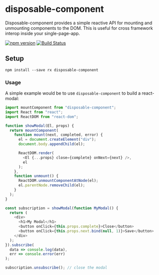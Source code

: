 # disposable-component
Disposable-component provides a simple reactive API for mounting and
unmounting components to the DOM. This is useful for cross framework
interop inside your single-page-app.

[![npm version](https://img.shields.io/npm/v/disposable-component.svg?style=flat-square)](https://www.npmjs.org/package/disposable-component)
[![Build Status](https://img.shields.io/travis/CanopyTax/disposable-component.svg?style=flat-square)](https://travis-ci.org/CanopyTax/disposable-component)

## Setup

```
npm install --save rx disposable-component
```

### Usage
A simple example would be to use `disposable-component` to build a
react-modal:

```js
import mountComponent from "disposable-component";
import React from "react";
import ReactDOM from "react-dom";

function showModal(El, props) {
  return mountComponent(
    function mount(next, completed, error) {
      el = document.createElement("div");
      document.body.appendChild(el);

      ReactDOM.render(
        <El {...props} close={complete} onNext={next} />,
        el
      );
    },
    function unmount() {
      ReactDOM.unmountComponentAtNode(el);
      el.parentNode.removeChild(el);
    }
  );
}

const subscription = showModal(function MyModal() {
  return (
    <div>
      <h1>My Modal</h1>
      <button onClick={this.props.complete}>Close</button>
      <button onClick={this.props.next.bind(null, 1)}>Save</button>
    </div>
  );
}).subscribe(
  data => console.log(data),
  err => console.error(err)
);

subscription.unsubscribe(); // close the modal
```
